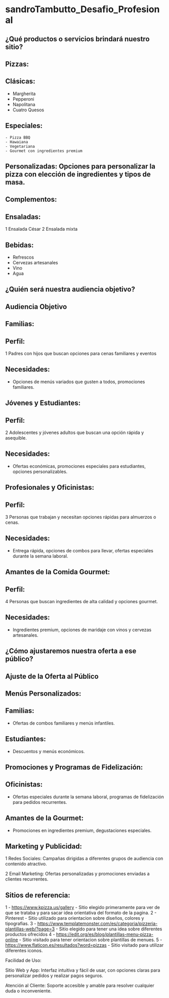 # sandroTambutto_Desafio_Profesional

## ¿Qué productos o servicios brindará nuestro sitio? 

## Pizzas:

## Clásicas: 
   - Margherita
   - Pepperoni
   - Napolitana
   - Cuatro Quesos

## Especiales: 
    - Pizza BBQ
    - Hawaiana
    - Vegetariana
    - Gourmet con ingredientes premium

## Personalizadas: Opciones para personalizar la pizza con elección de ingredientes y tipos de masa.

## Complementos:

## Ensaladas: 
1 Ensalada César 
2 Ensalada mixta

## Bebidas: 
- Refrescos
- Cervezas artesanales
- Vino
- Agua


## ¿Quién será nuestra audiencia objetivo?

## Audiencia Objetivo

## Familias:

## Perfil: 
1 Padres con hijos que buscan opciones para cenas familiares y eventos

## Necesidades: 
- Opciones de menús variados que gusten a todos, promociones familiares.

## Jóvenes y Estudiantes:

## Perfil: 
2 Adolescentes y jóvenes adultos que buscan una opción rápida y asequible.

## Necesidades: 
 - Ofertas económicas, promociones especiales para estudiantes, opciones personalizables.

## Profesionales y Oficinistas:

## Perfil: 
3 Personas que trabajan y necesitan opciones rápidas para almuerzos o cenas.

## Necesidades: 
- Entrega rápida, opciones de combos para llevar, ofertas especiales durante la semana laboral.

## Amantes de la Comida Gourmet:

## Perfil: 
4 Personas que buscan ingredientes de alta calidad y opciones gourmet.

## Necesidades: 
- Ingredientes premium, opciones de maridaje con vinos y cervezas artesanales.

## ¿Cómo ajustaremos nuestra oferta a ese público?

## Ajuste de la Oferta al Público

## Menús Personalizados:

## Familias: 
- Ofertas de combos familiares y menús infantiles.

## Estudiantes: 
- Descuentos y menús económicos.

## Promociones y Programas de Fidelización:

## Oficinistas: 
- Ofertas especiales durante la semana laboral, programas de fidelización para pedidos recurrentes.

## Amantes de la Gourmet: 
- Promociones en ingredientes premium, degustaciones especiales.

## Marketing y Publicidad:

1 Redes Sociales: Campañas dirigidas a diferentes grupos de audiencia con contenido atractivo.

2 Email Marketing: Ofertas personalizadas y promociones enviadas a clientes recurrentes.

## Sitios de referencia:

1 - https://www.kpizza.us/gallery - Sitio elegido primeramente para ver de que se trataba y para sacar idea orientativa del formato de la pagina.
2 - Pinterest - Sitio utilizado para orientacion sobre diseños, colores y tipografias.
3 - https://www.templatemonster.com/es/categoria/pizzeria-plantillas-web/?page=3 - Sitio elegido para tener una idea sobre diferentes productos ofrecidos
4 - https://edit.org/es/blog/plantillas-menu-pizza-online - Sitio visitado para tener orientacion sobre plantillas de menues. 
5 - https://www.flaticon.es/resultados?word=pizzas - Sitio visitado para utilizar diferentes iconos.

Facilidad de Uso:

Sitio Web y App: Interfaz intuitiva y fácil de usar, con opciones claras para personalizar pedidos y realizar pagos seguros.

Atención al Cliente: Soporte accesible y amable para resolver cualquier duda o inconveniente.
